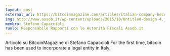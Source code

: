 ```yaml
---
layout: post
external_url: https://bitcoinmagazine.com/articles/italian-company-becomes-first-legal-entity-incorporated-bitcoin-1428360989
img: http://www.assob.it/wp-content/uploads/2015/10/Untitled-design-4.jpg
membro: Stefano Capaccioli
ruolo: Responsabile Rapporti con le Autorità Fiscali Assob.it
---
```


Articolo su BitcoinMagazine di Stefano Capaccioli For the first time, bitcoin has been used to incorporate a legal entity in Italy.